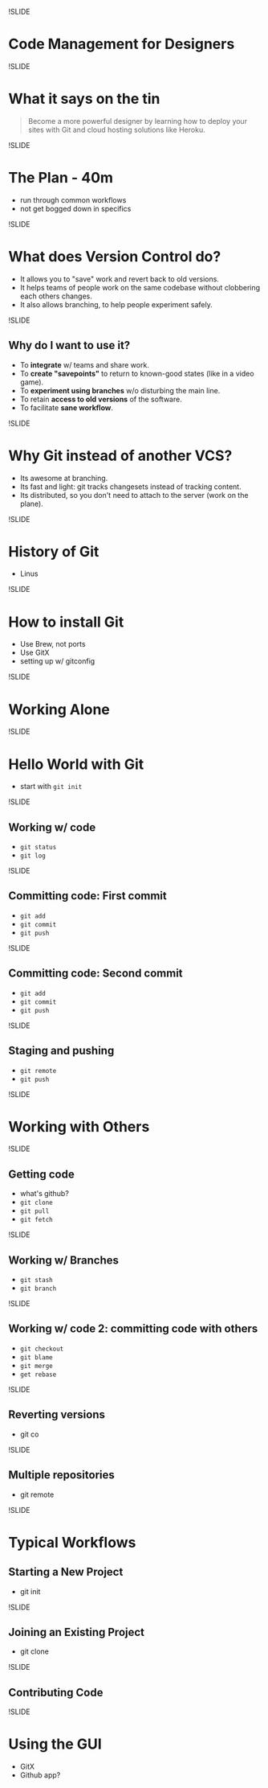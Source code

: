 !SLIDE
# Code Management for Designers

!SLIDE
# What it says on the tin
> Become a more powerful designer by learning how to deploy your sites with Git and cloud hosting solutions like Heroku.

!SLIDE
# The Plan - 40m
- run through common workflows
- not get bogged down in specifics

!SLIDE
# What does Version Control do?
- It allows you to "save" work and revert back to old versions.
- It helps teams of people work on the same codebase without clobbering each others changes.
- It also allows branching, to help people experiment safely.

!SLIDE
## Why do I want to use it?
  - To **integrate** w/ teams and share work.
  - To **create "savepoints"** to return to known-good states (like in a video game).
  - To **experiment using branches** w/o disturbing the main line.
  - To retain **access to old versions** of the software.
  - To facilitate **sane workflow**.

!SLIDE
# Why Git instead of another VCS?
- Its awesome at branching.
- Its fast and light: git tracks changesets instead of tracking content.
- Its distributed, so you don't need to attach to the server (work on the plane).

!SLIDE
# History of Git
- Linus


!SLIDE
# How to install Git
- Use Brew, not ports
- Use GitX
- setting up w/ gitconfig

!SLIDE
# Working Alone

!SLIDE
# Hello World with Git
- start with `git init`

!SLIDE
## Working w/ code
  - `git status`
  - `git log`

!SLIDE
## Committing code: First commit
  - `git add`
  - `git commit`
  - `git push`

!SLIDE
## Committing code: Second commit
  - `git add`
  - `git commit`
  - `git push`

!SLIDE
## Staging and pushing
  - `git remote`
  - `git push`

!SLIDE
# Working with Others

!SLIDE
## Getting code
  - what's github?
  - `git clone`
  - `git pull`
  - `git fetch`

!SLIDE
## Working w/ Branches
  - `git stash`
  - `git branch`

!SLIDE
## Working w/ code 2: committing code with others
  - `git checkout`
  - `git blame`
  - `git merge`
  - `get rebase`

!SLIDE
## Reverting versions
  - git co


!SLIDE
## Multiple repositories
  - git remote

!SLIDE
# Typical Workflows
## Starting a New Project
  - git init

!SLIDE
## Joining an Existing Project
  - git clone

!SLIDE
## Contributing Code
  
!SLIDE
# Using the GUI
- GitX
- Github app?
